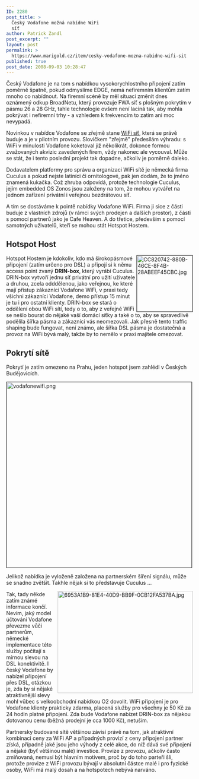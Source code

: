 ```yaml
---
ID: 2280
post_title: >
  Český Vodafone možná nabídne WiFi
  síť
author: Patrick Zandl
post_excerpt: ""
layout: post
permalink: >
  https://www.marigold.cz/item/cesky-vodafone-mozna-nabidne-wifi-sit
published: true
post_date: 2008-09-03 10:28:47
---
```

Český Vodafone je na tom s nabídkou vysokorychlostního připojení zatím poměrně špatně, pokud odmyslíme EDGE, nemá nefiremním klientům zatím mnoho co nabídnout. Na firemní scéně by měl situaci změnit dnes oznámený odkup BroadNetu, který provozuje FWA síť s plošným pokrytím v pásmu 26 a 28 GHz, tahle technologie ovšem není laciná tak, aby mohla pokrývat i nefiremní trhy - a vzhledem k frekvencím to zatím ani moc nevypadá. 

Novinkou v nabídce Vodafone se zřejmě stane <a href="http://wifi.vodafone.cz">WiFi síť</a>, která se právě buduje a je v pilotním provozu. Slovíčkem "zřejmě" předesílám výhradu: s WiFi v minulosti Vodafone koketoval již několikrát, dokonce formou zvažovaných akvizic zavedených firem, vždy nakonec ale vycouval. Může se stát, že i tento poslední projekt tak dopadne, ačkoliv je poměrně daleko. 

Dodavatelem platformy pro správu a organizaci WiFi sítě je německá firma Cuculus a pokud nejste latiníci či ornitologové, pak jen dodám, že to jméno znamená kukačka. Což zhruba odpovídá, protože technologie Cuculus, jejím embedded OS Zonos jsou založeny na tom, že mohou vytvářet na jednom zařízení privátní i veřejnou bezdrátovou síť.  

A tím se dostáváme k pointě nabídky Vodafone WiFi. Firma ji sice z části buduje z vlastních zdrojů (v rámci svých prodejen a dalších prostor), z části s pomocí partnerů jako je Cafe Heaven. A do třetice, především s pomocí samotných uživatelů, kteří se mohou stát Hotspot Hostem. 

<h2>Hotspot Host</h2>

<img src="http://www.marigold.cz/wp-content/uploads/cc820742-880b-46ce-8f4b-28abeef45cbc.jpg" alt="CC820742-880B-46CE-8F4B-28ABEEF45CBC.jpg" border="1" width="150" height="151" align="right" />Hotspot Hostem je kdokoliv, kdo má širokopásmové připojení (zatím určeno pro DSL) a připojí si k němu access point zvaný <strong>DRIN-box</strong>, který vyrábí Cuculus. DRIN-box vytvoří jednu síť privátní pro užití uživatele a druhou, zcela odddělenou, jako veřejnou, ke které mají přístup zákazníci Vodafone WiFi, v praxi tedy všichni zákazníci Vodafone, demo přístup 15 minut je tu i pro ostatní klienty. DRIN-box se stará o oddělení obou WiFi sítí, tedy o to, aby z veřejné WiFi se nešlo bourat do nějaké vaší domácí síťky a také o to, aby se spravedlivě podělila šířka pásma a zákazníci vás neomezovali. Jak přesně tento traffic shaping bude fungovat, není známo, ale šířka DSL pásma je dostatečná a provoz na WiFi bývá malý, takže by to nemělo v praxi majitele omezovat. 

<h2>Pokrytí sítě</h2>

Pokrytí je zatím omezeno na Prahu, jeden hotspot jsem zahlédl v Českých Budějovicích. 

<img src="http://www.marigold.cz/wp-content/uploads/vodafonewifi.png" alt="vodafonewifi.png" border="1" width="500" />

Jelikož nabídka je vyloženě založena na partnerském šíření signálu, může se snadno zvětšit. Takhle nějak si to představuje Cuculus ... 

<img src="http://www.marigold.cz/wp-content/uploads/6953a1b9-81e4-40d9-bb9f-0cb12fa537ba.jpg" alt="6953A1B9-81E4-40D9-BB9F-0CB12FA537BA.jpg" border="0" width="365" height="275" align="right" />

Tak, tady někde zatím známé informace končí. Nevím, jaký model účtování Vodafone převezme vůči partnerům, německé implementace této služby počítají s mírnou slevou na DSL konektivitě. I český Vodafone by nabízel připojení přes DSL, otázkou je, zda by si nějaké atraktivnější slevy mohl vůbec s velkoobchodní nabídkou O2 dovolit.  WiFi připojení je pro Vodafone klienty prakticky zdarma, placená služby pro všechny je 50 Kč za 24 hodin platné připojení. Zda bude Vodafone nabízet DRIN-box za nějakou dotovanou cenu (běžná prodejní je cca 1000 Kč), netuším. 

Partnersky budované sítě většinou závisí právě na tom, jak atraktivní kombinaci ceny za WiFi AP a případných provizí z ceny připojení partner získá, případně jaké jsou jeho výhody z celé akce, do níž dává své připojení a nějaké (byť většinou malé) investice. Provize z provozu, ačkoliv často zmiňovaná, nemusí být hlavním motivem, proč by do toho parteři šli, protože provize z WiFi provozu bývají v absolutní částce malé i pro fyzické osoby, WiFi má malý dosah a na hotspotech nebývá narváno.